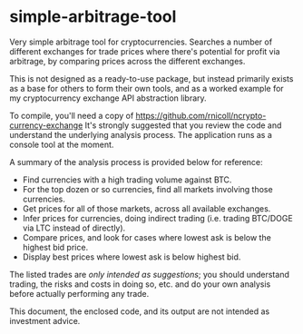 simple-arbitrage-tool
=====================

Very simple arbitrage tool for cryptocurrencies. Searches a number of different exchanges
for trade prices where there's potential for profit via arbitrage, by comparing prices
across the different exchanges.

This is not designed as a ready-to-use package, but instead primarily exists as a base
for others to form their own tools, and as a worked example for my cryptocurrency
exchange API abstraction library.

To compile, you'll need a copy of https://github.com/rnicoll/ncrypto-currency-exchange
It's strongly suggested that you review the code and understand the underlying analysis
process. The application runs as a console tool at the moment.

A summary of the analysis process is provided below for reference:

- Find currencies with a high trading volume against BTC.
- For the top dozen or so currencies, find all markets involving those currencies.
- Get prices for all of those markets, across all available exchanges.
- Infer prices for currencies, doing indirect trading (i.e. trading BTC/DOGE via LTC instead of directly).
- Compare prices, and look for cases where lowest ask is below the highest bid price.
- Display best prices where lowest ask is below highest bid.

The listed trades are *only intended as suggestions*; you should understand trading, the
risks and costs in doing so, etc. and do your own analysis before actually performing
any trade.

This document, the enclosed code, and its output are not intended as investment advice.

